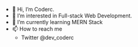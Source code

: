 - 👋 Hi, I’m Coderc.
- 👀 I’m interested in Full-stack Web Development.
- 🌱 I’m currently learning MERN Stack
- 📫 How to reach me
  - Twitter @dev_coderc

<!---
dev-coderc/dev-coderc is a ✨ special ✨ repository because its `README.md` (this file) appears on your GitHub profile.
You can click the Preview link to take a look at your changes.
--->
